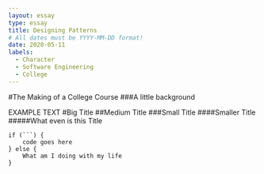 ```yaml
---
layout: essay
type: essay
title: Designing Patterns
# All dates must be YYYY-MM-DD format!
date: 2020-05-11
labels:
  - Character
  - Software Engineering
  - College
---
```


#The Making of a College Course
###A little background


EXAMPLE TEXT
#Big Title
##Medium Title
###Small Title
####Smaller Title
#####What even is this Title
~~~
if (```) {
    code goes here
} else {
    What am I doing with my life
}
~~~
